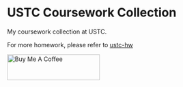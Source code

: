 # USTC Coursework Collection

My coursework collection at USTC.

For more homework, please refer to [ustc-hw](https://github.com/Fr4nk1inCs/ustc-hw)

<a href="https://www.buymeacoffee.com/fr4nk1in" target="_blank"><img src="https://cdn.buymeacoffee.com/buttons/v2/default-yellow.png" alt="Buy Me A Coffee" style="height: 60px !important;width: 217px !important;" ></a>
